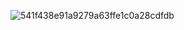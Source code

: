 ![541f438e91a9279a63ffe1c0a28cdfdb](https://github.com/user-attachments/assets/7c54e083-8790-4e5f-be18-0cbccc0749dd)

